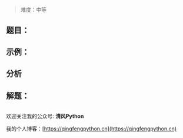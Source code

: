 # 
> 
> 
> 难度：中等

## 题目：



## 示例：



## 分析



## 解题：

```python

```

欢迎关注我的公众号: **清风Python**

我的个人博客：[https://qingfengpython.cn](https://qingfengpython.cn)

